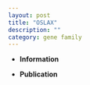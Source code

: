 ```yaml
---
layout: post
title: "OSLAX"
description: ""
category: gene family
---
```


* **Information**  

* **Publication**  


